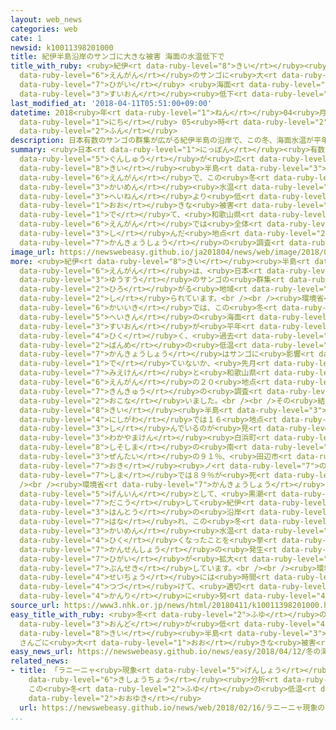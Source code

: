 ```yaml
---
layout: web_news
categories: web
cate: 1
newsid: k10011398201000
title: 紀伊半島沿岸のサンゴに大きな被害 海面の水温低下で
title_with_ruby: <ruby>紀伊<rt data-ruby-level="8">きい</rt></ruby><ruby>半島<rt data-ruby-level="3">はんとう</rt></ruby><ruby>沿岸<rt
  data-ruby-level="6">えんがん</rt></ruby>のサンゴに<ruby>大<rt data-ruby-level="1">おお</rt></ruby>きな<ruby>被害<rt
  data-ruby-level="7">ひがい</rt></ruby> <ruby>海面<rt data-ruby-level="3">かいめん</rt></ruby>の<ruby>水温<rt
  data-ruby-level="3">すいおん</rt></ruby><ruby>低下<rt data-ruby-level="4">ていか</rt></ruby>で
last_modified_at: '2018-04-11T05:51:00+09:00'
datetime: 2018<ruby>年<rt data-ruby-level="1">ねん</rt></ruby>04<ruby>月<rt data-ruby-level="1">がつ</rt></ruby>11<ruby>日<rt
  data-ruby-level="1">にち</rt></ruby> 05<ruby>時<rt data-ruby-level="2">じ</rt></ruby>51<ruby>分<rt
  data-ruby-level="2">ふん</rt></ruby>
description: 日本有数のサンゴの群集が広がる紀伊半島の沿岸で、この冬、海面水温が平年より低かったことからサンゴに大きな被害が出て、和歌山県の沿岸では全体のおよそ９０％が死んだ地点もあることが、環境省の調査でわかりました。
summary: <ruby>日本<rt data-ruby-level="1">にっぽん</rt></ruby><ruby>有数<rt data-ruby-level="3">ゆうすう</rt></ruby>のサンゴの<ruby>群集<rt
  data-ruby-level="5">ぐんしゅう</rt></ruby>が<ruby>広<rt data-ruby-level="2">ひろ</rt></ruby>がる<ruby>紀伊<rt
  data-ruby-level="8">きい</rt></ruby><ruby>半島<rt data-ruby-level="3">はんとう</rt></ruby>の<ruby>沿岸<rt
  data-ruby-level="6">えんがん</rt></ruby>で、この<ruby>冬<rt data-ruby-level="2">ふゆ</rt></ruby>、<ruby>海面<rt
  data-ruby-level="3">かいめん</rt></ruby><ruby>水温<rt data-ruby-level="3">すいおん</rt></ruby>が<ruby>平年<rt
  data-ruby-level="3">へいねん</rt></ruby>より<ruby>低<rt data-ruby-level="4">ひく</rt></ruby>かったことからサンゴに<ruby>大<rt
  data-ruby-level="1">おお</rt></ruby>きな<ruby>被害<rt data-ruby-level="7">ひがい</rt></ruby>が<ruby>出<rt
  data-ruby-level="1">で</rt></ruby>て、<ruby>和歌山県<rt data-ruby-level="3">わかやまけん</rt></ruby>の<ruby>沿岸<rt
  data-ruby-level="6">えんがん</rt></ruby>では<ruby>全体<rt data-ruby-level="3">ぜんたい</rt></ruby>のおよそ９０％が<ruby>死<rt
  data-ruby-level="3">し</rt></ruby>んだ<ruby>地点<rt data-ruby-level="2">ちてん</rt></ruby>もあることが、<ruby>環境省<rt
  data-ruby-level="7">かんきょうしょう</rt></ruby>の<ruby>調査<rt data-ruby-level="5">ちょうさ</rt></ruby>でわかりました。
image_url: https://newswebeasy.github.io/ja201804/news/web/image/2018/04/11/K10011398201_1804110621_1804110634_01_02.jpg
more: <ruby>紀伊<rt data-ruby-level="8">きい</rt></ruby><ruby>半島<rt data-ruby-level="3">はんとう</rt></ruby>の<ruby>沿岸<rt
  data-ruby-level="6">えんがん</rt></ruby>は、<ruby>日本<rt data-ruby-level="1">にっぽん</rt></ruby><ruby>有数<rt
  data-ruby-level="3">ゆうすう</rt></ruby>のサンゴの<ruby>群集<rt data-ruby-level="5">ぐんしゅう</rt></ruby>が<ruby>広<rt
  data-ruby-level="2">ひろ</rt></ruby>がる<ruby>地域<rt data-ruby-level="6">ちいき</rt></ruby>として<ruby>知<rt
  data-ruby-level="2">し</rt></ruby>られています。<br /><br /><ruby>環境省<rt data-ruby-level="7">かんきょうしょう</rt></ruby>によりますと、この<ruby>海域<rt
  data-ruby-level="6">かいいき</rt></ruby>では、この<ruby>冬<rt data-ruby-level="2">ふゆ</rt></ruby>の<ruby>平均<rt
  data-ruby-level="5">へいきん</rt></ruby>の<ruby>海面<rt data-ruby-level="3">かいめん</rt></ruby><ruby>水温<rt
  data-ruby-level="3">すいおん</rt></ruby>が<ruby>平年<rt data-ruby-level="3">へいねん</rt></ruby>より<ruby>低<rt
  data-ruby-level="4">ひく</rt></ruby>く、<ruby>過去<rt data-ruby-level="5">かこ</rt></ruby>３<ruby>番目<rt
  data-ruby-level="2">ばんめ</rt></ruby>の<ruby>低温<rt data-ruby-level="4">ていおん</rt></ruby>だったということで、<ruby>環境省<rt
  data-ruby-level="7">かんきょうしょう</rt></ruby>はサンゴに<ruby>影響<rt data-ruby-level="7">えいきょう</rt></ruby>が<ruby>出<rt
  data-ruby-level="1">で</rt></ruby>ていないか、<ruby>先月<rt data-ruby-level="1">せんげつ</rt></ruby>、<ruby>三重県<rt
  data-ruby-level="7">みえけん</rt></ruby>と<ruby>和歌山県<rt data-ruby-level="3">わかやまけん</rt></ruby>の<ruby>沿岸<rt
  data-ruby-level="6">えんがん</rt></ruby>の２０<ruby>地点<rt data-ruby-level="2">ちてん</rt></ruby>で<ruby>緊急<rt
  data-ruby-level="7">きんきゅう</rt></ruby>の<ruby>調査<rt data-ruby-level="5">ちょうさ</rt></ruby>を<ruby>行<rt
  data-ruby-level="2">おこな</rt></ruby>いました。<br /><br />その<ruby>結果<rt data-ruby-level="4">けっか</rt></ruby>、<ruby>紀伊<rt
  data-ruby-level="8">きい</rt></ruby><ruby>半島<rt data-ruby-level="3">はんとう</rt></ruby>の<ruby>西側<rt
  data-ruby-level="4">にしがわ</rt></ruby>では１６<ruby>地点<rt data-ruby-level="2">ちてん</rt></ruby>すべてで、サンゴが<ruby>死<rt
  data-ruby-level="3">し</rt></ruby>んでいるのが<ruby>見<rt data-ruby-level="1">み</rt></ruby>つかったということです。このうち、<ruby>和歌山県<rt
  data-ruby-level="3">わかやまけん</rt></ruby><ruby>白浜町<rt data-ruby-level="7">しらはまちょう</rt></ruby>の<ruby>四双島<rt
  data-ruby-level="8">しそしま</rt></ruby>の<ruby>南<rt data-ruby-level="2">みなみ</rt></ruby>では<ruby>全体<rt
  data-ruby-level="3">ぜんたい</rt></ruby>の９１％、<ruby>田辺市<rt data-ruby-level="8">たなべし</rt></ruby>の<ruby>沖<rt
  data-ruby-level="7">おき</rt></ruby><ruby>ノ<rt data-ruby-level="7">の</rt></ruby><ruby>島<rt
  data-ruby-level="7">しま</rt></ruby>では８９％が<ruby>死<rt data-ruby-level="3">し</rt></ruby>んでいたということです。<br
  /><br /><ruby>環境省<rt data-ruby-level="7">かんきょうしょう</rt></ruby>は<ruby>直接<rt data-ruby-level="5">ちょくせつ</rt></ruby>の<ruby>原因<rt
  data-ruby-level="5">げんいん</rt></ruby>として、<ruby>黒潮<rt data-ruby-level="6">くろしお</rt></ruby>が<ruby>蛇行<rt
  data-ruby-level="7">だこう</rt></ruby>して<ruby>紀伊<rt data-ruby-level="8">きい</rt></ruby><ruby>半島<rt
  data-ruby-level="3">はんとう</rt></ruby>の<ruby>沿岸<rt data-ruby-level="6">えんがん</rt></ruby>から<ruby>離<rt
  data-ruby-level="7">はな</rt></ruby>れ、この<ruby>冬<rt data-ruby-level="2">ふゆ</rt></ruby>、<ruby>海面<rt
  data-ruby-level="3">かいめん</rt></ruby><ruby>水温<rt data-ruby-level="3">すいおん</rt></ruby>が<ruby>低<rt
  data-ruby-level="4">ひく</rt></ruby>くなったことを<ruby>挙<rt data-ruby-level="4">あ</rt></ruby>げたうえで、<ruby>感染症<rt
  data-ruby-level="7">かんせんしょう</rt></ruby>の<ruby>発生<rt data-ruby-level="3">はっせい</rt></ruby>などで<ruby>被害<rt
  data-ruby-level="7">ひがい</rt></ruby>が<ruby>拡大<rt data-ruby-level="6">かくだい</rt></ruby>したと<ruby>分析<rt
  data-ruby-level="7">ぶんせき</rt></ruby>しています。<br /><br /><ruby>環境省<rt data-ruby-level="7">かんきょうしょう</rt></ruby>は「サンゴの<ruby>成長<rt
  data-ruby-level="4">せいちょう</rt></ruby>には<ruby>時間<rt data-ruby-level="2">じかん</rt></ruby>がかかるので、モニタリングを<ruby>続<rt
  data-ruby-level="4">つづ</rt></ruby>けて、<ruby>適切<rt data-ruby-level="5">てきせつ</rt></ruby>な<ruby>管理<rt
  data-ruby-level="4">かんり</rt></ruby>に<ruby>努<rt data-ruby-level="4">つと</rt></ruby>めたい」としています。
source_url: https://www3.nhk.or.jp/news/html/20180411/k10011398201000.html
easy_title_with_ruby: <ruby>冬<rt data-ruby-level="2">ふゆ</rt></ruby>の<ruby>海<rt data-ruby-level="2">うみ</rt></ruby>の<ruby>温度<rt
  data-ruby-level="3">おんど</rt></ruby>が<ruby>低<rt data-ruby-level="4">ひく</rt></ruby>くなった<ruby>紀伊<rt
  data-ruby-level="8">きい</rt></ruby><ruby>半島<rt data-ruby-level="3">はんとう</rt></ruby>
  さんごに<ruby>大<rt data-ruby-level="1">おお</rt></ruby>きな<ruby>被害<rt data-ruby-level="7">ひがい</rt></ruby>
easy_news_url: https://newswebeasy.github.io/news/easy/2018/04/12/冬の海の温度が低くなった紀伊半島-さんごに大きな被害
related_news:
- title: 「ラニーニャ<ruby>現象<rt data-ruby-level="5">げんしょう</rt></ruby>」の<ruby>影響<rt data-ruby-level="7">えいきょう</rt></ruby>と<ruby>気象庁<rt
    data-ruby-level="6">きしょうちょう</rt></ruby><ruby>分析<rt data-ruby-level="7">ぶんせき</rt></ruby>
    この<ruby>冬<rt data-ruby-level="2">ふゆ</rt></ruby>の<ruby>低温<rt data-ruby-level="4">ていおん</rt></ruby>と<ruby>大雪<rt
    data-ruby-level="2">おおゆき</rt></ruby>
  url: https://newswebeasy.github.io/news/web/2018/02/16/ラニーニャ現象の影響と気象庁分析-この冬の低温と大雪
...
```

